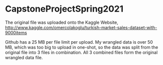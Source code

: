# CapstoneProjectSpring2021

The original file was uploaded onto the Kaggle Website, http://www.kaggle.com/omercolakoglu/turkish-market-sales-dataset-with-9000items

Github has a 25 MB per file limit per upload. My wrangled data is over 50 MB, which was too big to upload in one-shot, so the data was split from the original file into 3 files in combination. All 3 combined files form the original wrangled data file.
